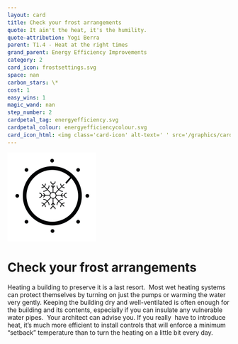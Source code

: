```yaml
---
layout: card
title: Check your frost arrangements
quote: It ain't the heat, it's the humility.
quote-attribution: Yogi Berra
parent: T1.4 - Heat at the right times
grand_parent: Energy Efficiency Improvements 
category: 2
card_icon: frostsettings.svg
space: nan
carbon_stars: \*
cost: 1
easy_wins: 1
magic_wand: nan
step_number: 2
cardpetal_tag: energyefficiency.svg
cardpetal_colour: energyefficiencycolour.svg
card_icon_html: <img class='card-icon' alt-text=' ' src='/graphics/card_icons/frostsettings.svg'>
---
```


<img class='card-icon' alt-text=' ' src='/graphics/card_icons/frostsettings.svg'>
<h1>Check your frost arrangements</h1>

<p>Heating a building to preserve it is a last resort.  Most wet heating systems can protect themselves by turning on just the pumps or warming the water very gently. Keeping the building dry and well-ventilated is often enough for the building and its contents, especially if you can insulate any vulnerable water pipes.  Your architect can advise you.  If you really  have to introduce heat, it’s much more efficient to install controls that will enforce a minimum “setback” temperature than to turn the heating on a little bit every day.  </p> 

